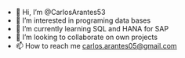 - 👋 Hi, I’m @CarlosArantes53
- 👀 I’m interested in programing data bases
- 🌱 I’m currently learning SQL and HANA for SAP
- 💞️ I’m looking to collaborate on own projects
- 📫 How to reach me carlos.arantes05@gmail.com

<!---
CarlosArantes53/CarlosArantes53 is a ✨ special ✨ repository because its `README.md` (this file) appears on your GitHub profile.
You can click the Preview link to take a look at your changes.
--->
